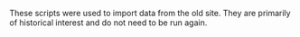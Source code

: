 These scripts were used to import data from the old site. They are primarily of historical interest and do not need to be run again.
